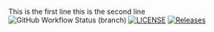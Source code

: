 This is the first line
this is the second line
![GitHub Workflow Status (branch)](https://img.shields.io/github/actions/workflow/status/RWatson124/Sem/main.yml?branch=main)
[![LICENSE](https://img.shields.io/github/license/<github-username>/sem.svg?style=flat-square)](https://github.com/<RWatson124>/sem/blob/master/LICENSE)
[![Releases](https://img.shields.io/github/release/<github-username>/sem/all.svg?style=flat-square)](https://github.com/<RWatson124>/Sem/releases)